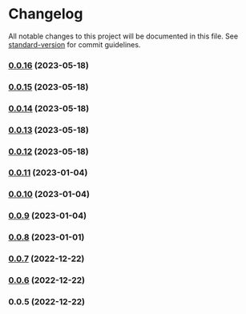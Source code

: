 # Changelog

All notable changes to this project will be documented in this file. See [standard-version](https://github.com/conventional-changelog/standard-version) for commit guidelines.

### [0.0.16](https://github.com/pHouse-Productions/phouse-parser/compare/v0.0.15...v0.0.16) (2023-05-18)

### [0.0.15](https://github.com/pHouse-Productions/phouse-parser/compare/v0.0.14...v0.0.15) (2023-05-18)

### [0.0.14](https://github.com/pHouse-Productions/phouse-parser/compare/v0.0.13...v0.0.14) (2023-05-18)

### [0.0.13](https://github.com/pHouse-Productions/phouse-parser/compare/v0.0.12...v0.0.13) (2023-05-18)

### [0.0.12](https://github.com/pHouse-Productions/phouse-parser/compare/v0.0.11...v0.0.12) (2023-05-18)

### [0.0.11](https://github.com/pHouse-Productions/phouse-parser/compare/v0.0.10...v0.0.11) (2023-01-04)

### [0.0.10](https://github.com/pHouse-Productions/phouse-parser/compare/v0.0.9...v0.0.10) (2023-01-04)

### [0.0.9](https://github.com/pHouse-Productions/phouse-parser/compare/v0.0.8...v0.0.9) (2023-01-04)

### [0.0.8](https://github.com/pHouse-Productions/phouse-parser/compare/v0.0.7...v0.0.8) (2023-01-01)

### [0.0.7](https://github.com/pHouse-Productions/phouse-parser/compare/v0.0.6...v0.0.7) (2022-12-22)

### [0.0.6](https://github.com/pHouse-Productions/phouse-parser/compare/v0.0.5...v0.0.6) (2022-12-22)

### 0.0.5 (2022-12-22)
